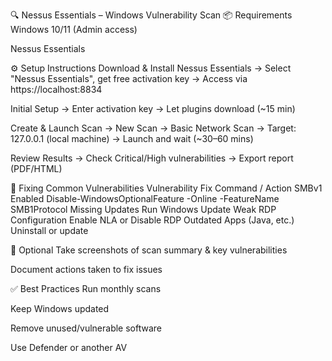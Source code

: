 🔍 Nessus Essentials – Windows Vulnerability Scan
📦 Requirements
Windows 10/11 (Admin access)

Nessus Essentials

⚙️ Setup Instructions
Download & Install Nessus Essentials
→ Select "Nessus Essentials", get free activation key
→ Access via https://localhost:8834

Initial Setup
→ Enter activation key
→ Let plugins download (~15 min)

Create & Launch Scan
→ New Scan → Basic Network Scan
→ Target: 127.0.0.1 (local machine)
→ Launch and wait (~30–60 mins)

Review Results
→ Check Critical/High vulnerabilities
→ Export report (PDF/HTML)

🔧 Fixing Common Vulnerabilities
Vulnerability	Fix Command / Action
SMBv1 Enabled	Disable-WindowsOptionalFeature -Online -FeatureName SMB1Protocol
Missing Updates	Run Windows Update
Weak RDP Configuration	Enable NLA or Disable RDP
Outdated Apps (Java, etc.)	Uninstall or update

📸 Optional
Take screenshots of scan summary & key vulnerabilities

Document actions taken to fix issues

✅ Best Practices
Run monthly scans

Keep Windows updated

Remove unused/vulnerable software

Use Defender or another AV
